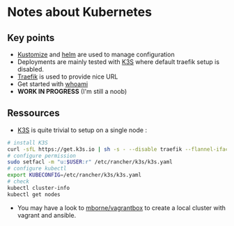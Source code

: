 # Notes about Kubernetes

## Key points

* [Kustomize](https://kustomize.io/) and [helm](https://helm.sh/) are used to manage configuration
* Deployments are mainly tested with [K3S](https://k3s.io) where default traefik setup is disabled.
* [Traefik](../traefik/README.md) is used to provide nice URL
* Get started with [whoami](../whoami/README.md)
* **WORK IN PROGRESS** (I'm still a noob)

## Ressources

* [K3S](https://k3s.io) is quite trivial to setup on a single node :

```bash
# install K3S
curl -sfL https://get.k3s.io | sh -s - --disable traefik --flannel-iface enp0s8
# configure permission
sudo setfacl -m "u:$USER:r" /etc/rancher/k3s/k3s.yaml
# configure kubectl
export KUBECONFIG=/etc/rancher/k3s/k3s.yaml
# check
kubectl cluster-info
kubectl get nodes
```

* You may have a look to [mborne/vagrantbox](https://github.com/mborne/vagrantbox) to create a local cluster with vagrant and ansible.


